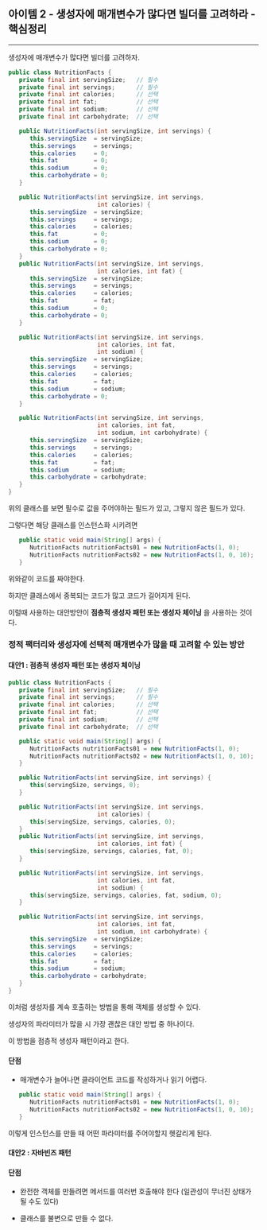 ## 아이템 2 - 생성자에 매개변수가 많다면 빌더를 고려하라 - 핵심정리
---

생성자에 매개변수가 많다면 빌더를 고려하자.

```java
public class NutritionFacts {
   private final int servingSize;   // 필수
   private final int servings;      // 필수
   private final int calories;      // 선택
   private final int fat;           // 선택
   private final int sodium;        // 선택
   private final int carbohydrate;  // 선택

   public NutritionFacts(int servingSize, int servings) {
      this.servingSize  = servingSize;
      this.servings     = servings;
      this.calories     = 0;
      this.fat          = 0;
      this.sodium       = 0;
      this.carbohydrate = 0;
   }

   public NutritionFacts(int servingSize, int servings,
                         int calories) {
      this.servingSize  = servingSize;
      this.servings     = servings;
      this.calories     = calories;
      this.fat          = 0;
      this.sodium       = 0;
      this.carbohydrate = 0;
   }
   public NutritionFacts(int servingSize, int servings,
                         int calories, int fat) {
      this.servingSize  = servingSize;
      this.servings     = servings;
      this.calories     = calories;
      this.fat          = fat;
      this.sodium       = 0;
      this.carbohydrate = 0;
   }

   public NutritionFacts(int servingSize, int servings,
                         int calories, int fat,
                         int sodium) {
      this.servingSize  = servingSize;
      this.servings     = servings;
      this.calories     = calories;
      this.fat          = fat;
      this.sodium       = sodium;
      this.carbohydrate = 0;
   }

   public NutritionFacts(int servingSize, int servings,
                         int calories, int fat,
                         int sodium, int carbohydrate) {
      this.servingSize  = servingSize;
      this.servings     = servings;
      this.calories     = calories;
      this.fat          = fat;
      this.sodium       = sodium;
      this.carbohydrate = carbohydrate;
   }
}
```
위의 클래스를 보면 필수로 값을 주어야하는 필드가 있고, 그렇지 않은 필드가 있다.

그렇다면 해당 클래스를 인스턴스화 시키려면 

```java
   public static void main(String[] args) {
      NutritionFacts nutritionFacts01 = new NutritionFacts(1, 0);
      NutritionFacts nutritionFacts02 = new NutritionFacts(1, 0, 10);
   }
```

위와같이 코드를 짜야한다. 

하지만 클래스에서 중복되는 코드가 많고 코드가 길어지게 된다.

이럴때 사용하는 대안방안이 __점층적 생성자 패턴 또는 생성자 체이닝__ 을 사용하는 것이다.

### 정적 팩터리와 생성자에 선택적 매개변수가 많을 때 고려할 수 있는 방안

#### 대안1 : 점층적 생성자 패턴 또는 생성자 체이닝

```java
public class NutritionFacts {
   private final int servingSize;   // 필수
   private final int servings;      // 필수
   private final int calories;      // 선택
   private final int fat;           // 선택
   private final int sodium;        // 선택
   private final int carbohydrate;  // 선택

   public static void main(String[] args) {
      NutritionFacts nutritionFacts01 = new NutritionFacts(1, 0);
      NutritionFacts nutritionFacts02 = new NutritionFacts(1, 0, 10);
   }

   public NutritionFacts(int servingSize, int servings) {
      this(servingSize, servings, 0);
   }

   public NutritionFacts(int servingSize, int servings,
                         int calories) {
      this(servingSize, servings, calories, 0);
   }
   public NutritionFacts(int servingSize, int servings,
                         int calories, int fat) {
      this(servingSize, servings, calories, fat, 0);
   }

   public NutritionFacts(int servingSize, int servings,
                         int calories, int fat,
                         int sodium) {
      this(servingSize, servings, calories, fat, sodium, 0);
   }

   public NutritionFacts(int servingSize, int servings,
                         int calories, int fat,
                         int sodium, int carbohydrate) {
      this.servingSize  = servingSize;
      this.servings     = servings;
      this.calories     = calories;
      this.fat          = fat;
      this.sodium       = sodium;
      this.carbohydrate = carbohydrate;
   }
}
```
이처럼 생성자를 계속 호출하는 방법을 통해 객체를 생성할 수 있다.

생성자의 파라미터가 많을 시 가장 괜찮은 대안 방법 중 하나이다.

이 방법을 점층적 생성자 패턴이라고 한다.

#### 단점

- 매개변수가 늘어나면 클라이언트 코드를 작성하거나 읽기 어렵다.

```java
   public static void main(String[] args) {
      NutritionFacts nutritionFacts01 = new NutritionFacts(1, 0);
      NutritionFacts nutritionFacts02 = new NutritionFacts(1, 0, 10);
   }
```
이렇게 인스턴스를 만들 때 어떤 파라미터를 주어야할지 헷갈리게 된다.

#### 대안2 : 자바빈즈 패턴



#### 단점

- 완전한 객체를 만들려면 메서드를 여러번 호출해야 한다 (일관성이 무너진 상태가 될 수도 있다)

- 클래스를 불변으로 만들 수 없다.